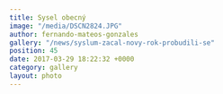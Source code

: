 ```yaml
---
title: Sysel obecný
image: "/media/DSCN2824.JPG"
author: fernando-mateos-gonzales
gallery: "/news/syslum-zacal-novy-rok-probudili-se"
position: 45
date: 2017-03-29 18:22:32 +0000
category: gallery
layout: photo
---
```

